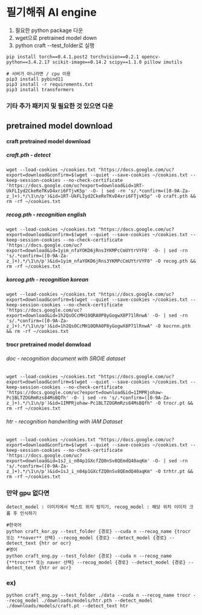 # 필기해줘 AI engine
1. 필요한 python package 다운
2. wget으로 pretrained model down
3. python craft --test_folder로 실행


```
pip install torch==0.4.1.post2 torchvision==0.2.1 opencv-python==3.4.2.17 scikit-image==0.14.2 scipy==1.1.0 pillow imutils
```

```
# 서버가 아니라면 / cpu 이용
pip3 install pybind11
pip3 install -r requirements.txt
pip3 install transformers
```
### 기타 추가 패키지 및 필요한 것 있으면 다운


## pretrained model download
#### craft pretrained model download
##### craft.pth - detect
```
wget --load-cookies ~/cookies.txt "https://docs.google.com/uc?export=download&confirm=$(wget --quiet --save-cookies ~/cookies.txt --keep-session-cookies --no-check-certificate 'https://docs.google.com/uc?export=download&id=1RT-UkFLIyd2CkeReTKvD4xri6FTjvK5p' -O- | sed -rn 's/.*confirm=([0-9A-Za-z_]+).*/\1\n/p')&id=1RT-UkFLIyd2CkeReTKvD4xri6FTjvK5p" -O craft.pth && rm -rf ~/cookies.txt
```
##### recog.pth - recognition english
```
wget --load-cookies ~/cookies.txt "https://docs.google.com/uc?export=download&confirm=$(wget --quiet --save-cookies ~/cookies.txt --keep-session-cookies --no-check-certificate 'https://docs.google.com/uc?export=download&id=1yim_nfaYOKD6jRns3YKMPcCmUYtrVYF0' -O- | sed -rn 's/.*confirm=([0-9A-Za-z_]+).*/\1\n/p')&id=1yim_nfaYOKD6jRns3YKMPcCmUYtrVYF0" -O recog.pth && rm -rf ~/cookies.txt
```
##### korcog.pth - recognition korean
```
wget --load-cookies ~/cookies.txt "https://docs.google.com/uc?export=download&confirm=$(wget --quiet --save-cookies ~/cookies.txt --keep-session-cookies --no-check-certificate 'https://docs.google.com/uc?export=download&id=1h2QsOCcMH10QRA0P8yGogwX8P71lRnwA' -O- | sed -rn 's/.*confirm=([0-9A-Za-z_]+).*/\1\n/p')&id=1h2QsOCcMH10QRA0P8yGogwX8P71lRnwA" -O kocrnn.pth && rm -rf ~/cookies.txt
```


#### trocr pretrained model donwload
###### doc - recognition document with SROIE dataset
```
wget --load-cookies ~/cookies.txt "https://docs.google.com/uc?export=download&confirm=$(wget --quiet --save-cookies ~/cookies.txt --keep-session-cookies --no-check-certificate 'https://docs.google.com/uc?export=download&id=1IMPRjohaw-Pc1BLTZOGRmRzs84MsBQfh' -O- | sed -rn 's/.*confirm=([0-9A-Za-z_]+).*/\1\n/p')&id=1IMPRjohaw-Pc1BLTZOGRmRzs84MsBQfh" -O trocr.pt && rm -rf ~/cookies.txt
```
###### htr - recognition handwriting with IAM Dataset
```
wget --load-cookies ~/cookies.txt "https://docs.google.com/uc?export=download&confirm=$(wget --quiet --save-cookies ~/cookies.txt --keep-session-cookies --no-check-certificate 'https://docs.google.com/uc?export=download&id=1sJ_i_n04p1GXcfZQ0nSv8QEmdQ40aqKm' -O- | sed -rn 's/.*confirm=([0-9A-Za-z_]+).*/\1\n/p')&id=1sJ_i_n04p1GXcfZQ0nSv8QEmdQ40aqKm" -O trhtr.pt && rm -rf ~/cookies.txt
```


### 만약 gpu 없다면
```
detect_model : 이미지에서 텍스트 위치 탐지기, recog_model : 해당 위치 이미지 크롭 후 인식하기

#한국어
python craft_kor.py --test_folder {경로} --cuda n --recog_name {trocr 또는 **naver** 선택} --recog_model {경로} --detect_model {경로} --detect_text {htr or ocr}
#영어
python craft_eng.py --test_folder {경로} --cuda n --recog_name {**trocr** 또는 naver 선택} --recog_model {경로} --detect_model {경로} --detect_text {htr or ocr}
```
### ex)
```
python craft_eng.py --test_folder ./data --cuda n --recog_name trocr --recog_model ./downloads/models/htr.pth --detect_model ./downloads/models/craft.pt --detect_text htr
```



```
